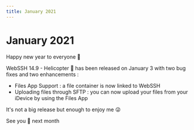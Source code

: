 ```yaml
---
title: January 2021
---
```


# January 2021

Happy new year to everyone :confetti_ball:

WebSSH 14.9 - Helicopter :helicopter: has been released on January 3 with two bug fixes and two enhancements :

* Files App Support : a file container is now linked to WebSSH
* Uploading files through SFTP : you can now upload your files from your iDevice by using the Files App

It's not a big release but enough to enjoy me :stuck_out_tongue_winking_eye:

See you :wave: next month